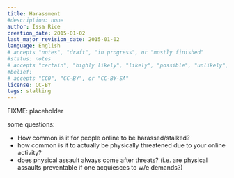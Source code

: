 ```yaml
---
title: Harassment
#description: none
author: Issa Rice
creation_date: 2015-01-02
last_major_revision_date: 2015-01-02
language: English
# accepts "notes", "draft", "in progress", or "mostly finished"
#status: notes
# accepts "certain", "highly likely", "likely", "possible", "unlikely", "highly unlikely", "remote", "impossible", "log", "emotional", or "fiction"
#belief: 
# accepts "CC0", "CC-BY", or "CC-BY-SA"
license: CC-BY
tags: stalking
---
```


FIXME: placeholder

some questions:

- How common is it for people online to be harassed/stalked?
- how common is it to actually be physically threatened due to your online activity?
- does physical assault always come after threats? (i.e. are physical assaults preventable if one acquiesces to w/e demands?)
